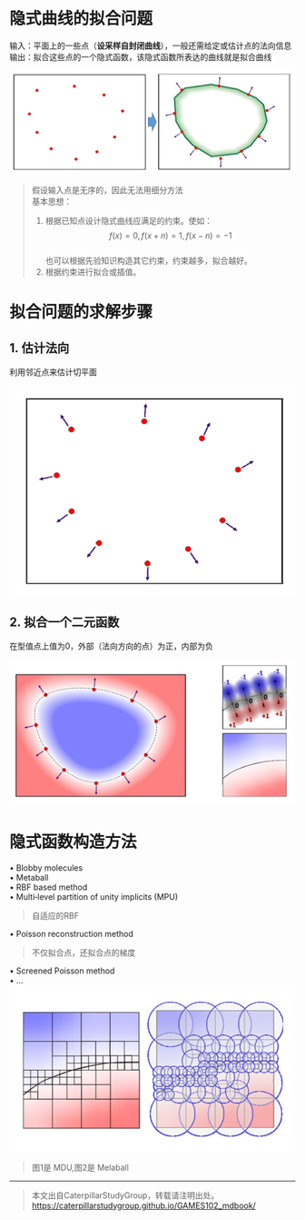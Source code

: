 # 隐式曲线的拟合问题   

输入：平面上的一些点（**设采样自封闭曲线**），一般还需给定或估计点的法向信息       
输出：拟合这些点的一个隐式函数，该隐式函数所表达的曲线就是拟合曲线       

![](../assets/瘾曲10.png)    

> 假设输入点是无序的，因此无法用细分方法     
基本思想：  
> 1. 根据已知点设计隐式曲线应满足的约束。使如：
$$
f(x)=0,f(x+n)=1,f(x-n)=-1
$$     
也可以根据先验知识构造其它约束，约束越多，拟合越好。 
> 1. 根据约束进行拟合或插值。     

# 拟合问题的求解步骤    

## 1. 估计法向

利用邻近点来估计切平面   

![](../assets/瘾曲11.png)    

## 2. 拟合一个二元函数

在型值点上值为0，外部（法向方向的点）为正，内部为负    

![](../assets/瘾曲12.png)    


# 隐式函数构造方法   

• Blobby molecules    
• Metaball     
• RBF based method     
• Multi‐level partition of unity implicits (MPU)  
> 自适应的RBF  
   
• Poisson reconstruction method  
> 不仅拟合点，还拟合点的梯度  
   
• Screened Poisson method     
• …       
![](../assets/瘾曲13.png)    

> 图1是 MDU,图2是 Melaball   

---  

> 本文出自CaterpillarStudyGroup，转载请注明出处。
https://caterpillarstudygroup.github.io/GAMES102_mdbook/


